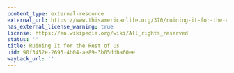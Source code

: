 ```yaml
---
content_type: external-resource
external_url: https://www.thisamericanlife.org/370/ruining-it-for-the-rest-of-us
has_external_license_warning: true
license: https://en.wikipedia.org/wiki/All_rights_reserved
status: ''
title: Ruining It for the Rest of Us
uid: 90f3452e-2695-4b04-ae89-3b05ddba60ee
wayback_url: ''
---
```

